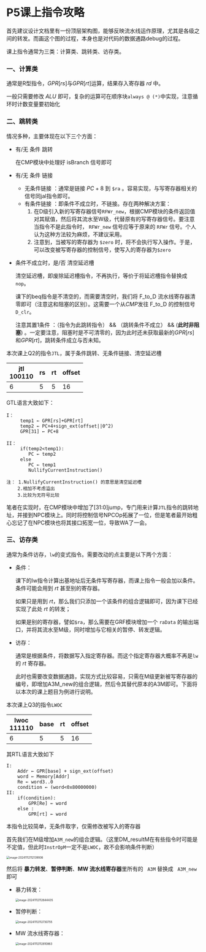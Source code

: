 # P5课上指令攻略

首先建议设计文档里有一份顶层架构图，能够反映流水线运作原理，尤其是各级之间的转发。而画这个图的过程，本身也是对代码的数据通路debug的过程。

课上指令通常为三类：计算类、跳转类、访存类。

### 一、计算类

通常是R型指令，$GPR[rs]$与$GPR[rt]$运算，结果存入寄存器 $rd$ 中。

一般只需要修改 $ALU$ 即可，复杂的运算可在顺序块`always @ (*)`中实现，注意循环时计数变量要初始化

### 二、跳转类

情况多种，主要体现在以下三个方面：

- 有/无 条件 跳转

  在CMP模块中处理好 isBranch 信号即可

- 有/无 条件 链接
  - 无条件链接 ：通常是链接 $PC+8$ 到  `$ra` 。容易实现，与写寄存器相关的信号同jal指令即可。
  - 有条件链接 ：即条件不成立时，不链接。存在两种解决方案：
    1. 在D级引入新的写寄存器信号`RFWr_new`，根据CMP模块的条件返回值对其赋值，然后将其流水至W级，代替原有的写寄存器信号。要注意当指令不是此指令时， `RFWr_new` 信号应等于原来的 `RFWr` 信号。个人认为这种方法较为麻烦，不建议采用。
    2. 注意到，当被写的寄存器为 `$zero` 时，将不会执行写入操作。于是，可以改变被写寄存器的控制信号，使写入的寄存器为`$zero`

- 条件不成立时，是/否 清空延迟槽

  清空延迟槽，即废除延迟槽指令，不再执行，等价于将延迟槽指令替换成`nop`。

  课下的beq指令是不清空的，而需要清空时，我们将 F_to_D 流水线寄存器清零即可（注意这和阻塞的区别）。这需要一个从$CMP$发往 F_to_D 的控制信号`D_clr`。
  
  注意其置1条件 ：（指令为此跳转指令） &&  （跳转条件不成立） &&  (**此时非阻塞**)  。一定要注意，阻塞时是不可清零的，因为此时还未获取最新的$GPR[rs]$和$GPR[rt]$，跳转条件成立与否未知。



本次课上Q2的指令`JTL`，属于条件跳转、无条件链接、清空延迟槽

| jtl<br>100110 | rs   | rt   | offset |
| ------------- | ---- | ---- | ------ |
| 6             | 5    | 5    | 16     |

GTL语言大致如下：

```GTL
I：  
	 temp1 ← GPR[rs]+GPR[rt]
	 temp2 ← PC+4+sign_ext(offset||0^2)
	 GPR[31] ← PC+8
	 
II： 
	 if(temp2<temp1):
	 	PC ← temp2
	 else
	 	PC ← temp1
	 	NullifyCurrentInstruction()
⁡
注： 1.NullifyCurrentInstruction() 的意思是清空延迟槽
	2.相加不考虑溢出
	3.比较为无符号比较
```

笔者在实现时，在CMP模块中增加了[31:0]jump，专门用来计算`JTL`指令的跳转地址，并接到NPC模块上。同时将控制信号NPCOp拓展了一位，但是笔者最开始粗心忘记了在NPC模块也将其接口拓宽一位，导致WA了一会。



### 三、访存类

通常为条件访存，`lw`的变式指令。需要改动的点主要是以下两个方面：

- 条件：

  课下的lw指令计算出基地址后无条件写寄存器，而课上指令一般会加以条件。条件可能会用到 $rt$ 甚至别的寄存器。

  如果只是用到 $rt$，那么我们只添加一个该条件的组合逻辑即可，因为课下已经实现了此处 $rt$ 的转发；

  如果是别的寄存器，譬如`$ra`，那么需要在GRF模块增加一个 `raData` 的输出端口，并将其流水至M级，同时增加与它相关的暂停、转发逻辑。

- 访存：

  通常是根据条件，将数据写入指定寄存器。而这个指定寄存器大概率不再是`lw`的 $rt$ 寄存器。

  此时也需要改变数据通路，实现方式比较容易，只需在M级更新被写寄存器的编号，即增加A3M_new的组合逻辑，然后令其替代原本的A3M即可。下面将以本次的课上题目为例进行说明。



本次课上Q3的指令`LWOC`

| lwoc<br>111110 | base | rt   | offset |
| -------------- | ---- | ---- | ------ |
| 6              | 5    | 5    | 16     |

其RTL语言大致如下

```
I:
    Addr ← GPR[base] + sign_ext(offset)
    word ← Memory[Addr]
    Re ← word3..0
    condition ← (word<0x80000000)
II:
	if(condition):
		GPR[Re] ← word
	else :
		GPR[rt] ← word

```

本指令比较简单，无条件取字，仅需修改被写入的寄存器

首先我们在M级增加`A3M_new`的组合逻辑。（这里DM_resultM在有些指令时可能是不定值，但此时`InstrOpM`一定不是`LWOC`，故不会影响条件判断）

 <img src="./../AppData/Roaming/Typora/typora-user-images/image-20241112112139936.png" alt="image-20241112112139936" style="zoom:50%;" />

然后将 **暴力转发**、**暂停判断**、**MW 流水线寄存器**里所有的 ` A3M`  替换成 ` A3M_new` 即可

- 暴力转发：

   <img src="./../AppData/Roaming/Typora/typora-user-images/image-20241112112644435.png" alt="image-20241112112644435" style="zoom:50%;" />

- 暂停判断：

   <img src="./../AppData/Roaming/Typora/typora-user-images/image-20241112112730755.png" alt="image-20241112112730755" style="zoom:50%;" />

- MW 流水线寄存器：

   <img src="./../AppData/Roaming/Typora/typora-user-images/image-20241112112810863.png" alt="image-20241112112810863" style="zoom:50%;" />

 

